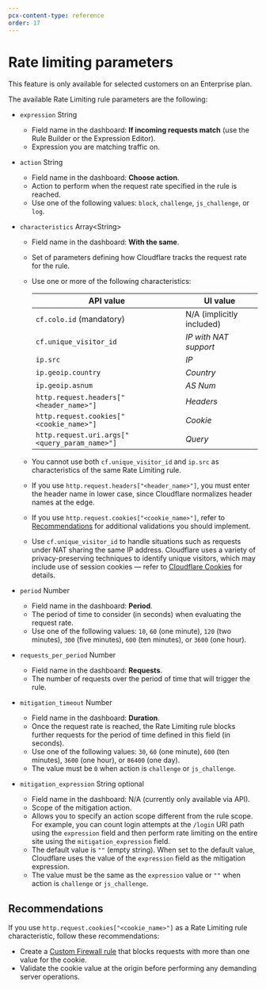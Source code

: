 ```yaml
---
pcx-content-type: reference
order: 17
---
```


# Rate limiting parameters

<Aside type='warning'>

This feature is only available for selected customers on an Enterprise plan.

</Aside>

The available Rate Limiting rule parameters are the following:

<Definitions>

- `expression` <Type>String</Type>

  - Field name in the dashboard: **If incoming requests match** (use the Rule Builder or the Expression Editor).
  - Expression you are matching traffic on.

- `action` <Type>String</Type>

  - Field name in the dashboard: **Choose action**.
  - Action to perform when the request rate specified in the rule is reached.
  - Use one of the following values: `block`, `challenge`, `js_challenge`, or `log`.

- `characteristics` <Type>Array&lt;String&gt;</Type>

  - Field name in the dashboard: **With the same**.
  - Set of parameters defining how Cloudflare tracks the request rate for the rule.
  - Use one or more of the following characteristics:

    | API value                                     | UI value                  |
    | --------------------------------------------- | ------------------------- |
    | `cf.colo.id` (mandatory)                      | N/A (implicitly included) |
    | `cf.unique_visitor_id`                        | _IP with NAT support_     |
    | `ip.src`                                      | _IP_                      |
    | `ip.geoip.country`                            | _Country_                 |
    | `ip.geoip.asnum`                              | _AS Num_                  |
    | `http.request.headers["<header_name>"]`       | _Headers_                 |
    | `http.request.cookies["<cookie_name>"]`       | _Cookie_                  |
    | `http.request.uri.args["<query_param_name>"]` | _Query_                   |

  - You cannot use both `cf.unique_visitor_id` and `ip.src` as characteristics of the same Rate Limiting rule.
  - If you use `http.request.headers["<header_name>"]`, you must enter the header name in lower case, since Cloudflare normalizes header names at the edge.
  - If you use `http.request.cookies["<cookie_name>"]`, refer to [Recommendations](#recommendations) for additional validations you should implement.

  - <Aside type="note">

    Use `cf.unique_visitor_id` to handle situations such as requests under NAT sharing the same IP address. Cloudflare uses a variety of privacy-preserving techniques to identify unique visitors, which may include use of session cookies — refer to [Cloudflare Cookies](https://developers.cloudflare.com/fundamentals/get-started/cloudflare-cookies) for details.

    </Aside>

- `period` <Type>Number</Type>

  - Field name in the dashboard: **Period**.
  - The period of time to consider (in seconds) when evaluating the request rate.
  - Use one of the following values: `10`, `60` (one minute), `120` (two minutes), `300` (five minutes), `600` (ten minutes), or `3600` (one hour).

- `requests_per_period` <Type>Number</Type>

  - Field name in the dashboard: **Requests**.
  - The number of requests over the period of time that will trigger the rule.

- `mitigation_timeout` <Type>Number</Type>

  - Field name in the dashboard: **Duration**.
  - Once the request rate is reached, the Rate Limiting rule blocks further requests for the period of time defined in this field (in seconds).
  - Use one of the following values: `30`, `60` (one minute), `600` (ten minutes), `3600` (one hour), or `86400` (one day).
  - The value must be `0` when action is `challenge` or `js_challenge`.

- `mitigation_expression` <Type>String</Type> <PropMeta>optional</PropMeta>
  - Field name in the dashboard: N/A (currently only available via API).
  - Scope of the mitigation action.
  - Allows you to specify an action scope different from the rule scope. For example, you can count login attempts at the `/login` URI path using the `expression` field and then perform rate limiting on the entire site using the `mitigation_expression` field.
  - The default value is `""` (empty string). When set to the default value, Cloudflare uses the value of the `expression` field as the mitigation expression.
  - The value must be the same as the `expression` value or `""` when action is `challenge` or `js_challenge`.

</Definitions>

## Recommendations

If you use `http.request.cookies["<cookie_name>"]` as a Rate Limiting rule characteristic, follow these recommendations:

- Create a [Custom Firewall rule](/custom-rules/custom-firewall) that blocks requests with more than one value for the cookie.
- Validate the cookie value at the origin before performing any demanding server operations.
